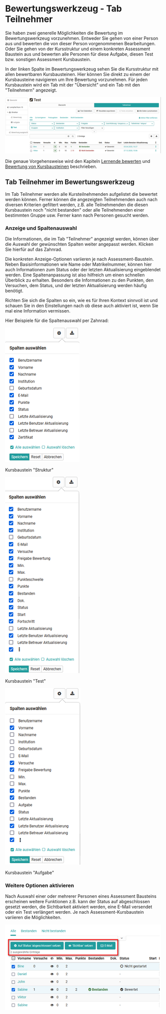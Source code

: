 # Bewertungswerkzeug - Tab Teilnehmer

Sie haben zwei generelle Möglichkeiten die Bewertung im Bewertungswerkzeug vorzunehmen. Entweder Sie gehen von einer Person aus und bewerten die von dieser Person vorgenommenen Bearbeitungen. Oder Sie gehen von der Kursstruktur und einem konkreten Assessment Baustein aus und bewerten alle Personen für diese Aufgabe, diesen Test bzw. sonstigen Assessment Kursbaustein. 

In der linken Spalte im Bewertungswerkzeug sehen Sie die Kursstruktur mit allen bewertbaren Kursbausteinen. Hier können Sie direkt zu einem der Kursbausteine navigieren um Ihre Bewertung vorzunehmen. Für jeden Kursbaustein wird ein Tab mit der "Übersicht" und ein Tab mit den "Teilnehmern" angezeigt. 

![Bewertungswerkzeug Teilnehmer Übersicht](assets/Bewertungswerkzeug_Teilnehmer_172.png)

Die genaue Vorgehensweise wird den Kapiteln [Lernende bewerten](../learningresources/Assessment_of_learners.de.md) und [Bewertung von Kursbausteinen](../learningresources/Assessment_of_course_modules.de.md) beschrieben.

## Tab Teilnehmer im Bewertungswerkzeug
Im Tab Teilnehmer werden alle Kursteilnehmenden aufgelistet die bewertet werden können. Ferner können die angezeigten Teilnehmenden auch nach diversen Kriterien gefiltert werden, z.B. alle Teilnehmenden die diesen Kursbaustein noch "nicht bestanden" oder alle Teilnehmenden einer bestimmten Gruppe usw. Ferner kann nach Personen gesucht werden.  


### Anzeige und Spaltenauswahl

Die Informationen, die im Tab "Teilnehmer" angezeigt werden, können über die Auswahl der gewünschten Spalten weiter angepasst werden. Klicken Sie hierfür auf das Zahnrad.

Die konkreten Anzeige-Optionen  variieren je nach Assessment-Baustein. Neben Basisinformationen wie Name oder Matrikelnummer, können hier auch Informationen zum Status oder der letzten Aktualisierung eingeblendet werden. Eine Spaltenanpassung ist also hilfreich um einen schnellen Überblick zu erhalten. Besonders die Informationen zu den Punkten, den Versuchen, dem Status, und der letzten Aktualisierung werden häufig benötigt. 

Richten Sie sich die Spalten so ein, wie es für Ihren Kontext sinnvoll ist und schauen Sie in den Einstellungen nach ob diese auch aktiviert ist, wenn Sie mal eine Information vermissen.

Hier Beispiele für die Spaltenauswahl per Zahnrad: 

![Kursbaustein Struktur Spaltenwahl](assets/Bewertungswerkzeug_Struktur_Spalte_172.png)

Kursbaustein "Struktur"

![Kursbaustein Test Spaltenwahl](assets/Bewertungswerkzeug_test_Spalte_172.png)

Kursbaustein "Test"

![Kursbaustein Aufgabe Spaltenwahl](assets/Bewertungswerkzeug_aufgabe_Spalte_172.png)

Kursbaustein "Aufgabe"  

### Weitere Optionen aktivieren 

Nach Auswahl einer oder mehrerer Personen eines Assessment Bausteins erscheinen weitere Funktionen z.B. kann der Status auf abgeschlossen gesetzt werden, die Sichtbarkeit aktiviert werden, eine E-Mail versendet oder ein Test verlängert werden. Je nach Assessment-Kursbaustein variieren die Möglichkeiten.

![Weitere Optionen aktivieren](assets/Bewerungswerkzeug_Funktionen_erscheinen.png)


